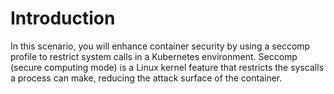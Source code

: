 # Introduction

In this scenario, you will enhance container security by using a seccomp profile to restrict system calls in a Kubernetes environment. Seccomp (secure computing mode) is a Linux kernel feature that restricts the syscalls a process can make, reducing the attack surface of the container.

